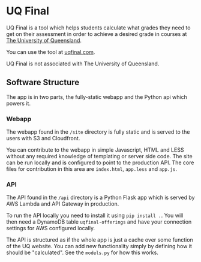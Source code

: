 # UQ Final #

UQ Final is a tool which helps students calculate what grades they need to get on their assessment in order to achieve a desired grade in courses at [The University of Queensland](http://www.uq.edu.au/).

You can use the tool at [uqfinal.com](https://uqfinal.com).

UQ Final is not associated with The University of Queensland.

## Software Structure ##
The app is in two parts, the fully-static webapp and the Python api which powers it.

### Webapp ###
The webapp found in the `/site` directory is fully static and is served to the users with S3 and Cloudfront.

You can contribute to the webapp in simple Javascript, HTML and LESS without any required knowledge of templating or server side code.
The site can be run locally and is configured to point to the production API.
The core files for contribution in this area are `index.html`, `app.less` and `app.js`.

### API ###
The API found in the `/api` directory is a Python Flask app which is served by AWS Lambda and API Gateway in production.

To run the API locally you need to install it using `pip install .`.
You will then need a DynamoDB table `uqfinal-offerings` and have your connection settings for AWS configured locally.

The API is structured as if the whole app is just a cache over some function of the UQ website.
You can add new functionality simply by defining how it should be "calculated". See the `models.py` for how this works.